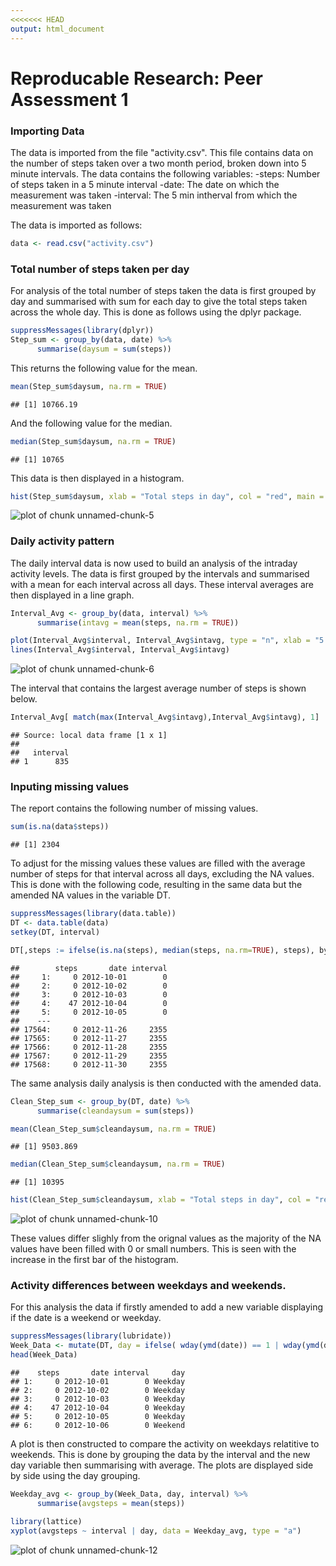 ```yaml
---
<<<<<<< HEAD
output: html_document
---
```

Reproducable Research: Peer Assessment 1
============================================


### Importing Data

The data is imported from the file "activity.csv". This file contains data on the number of steps taken over a two month period, broken down into 5 minute intervals. The data contains the following variables:
-steps: Number of steps taken in a 5 minute interval
-date: The date on which the measurement was taken
-interval: The 5 min intherval from which the measurement was taken

The data is imported as follows:


```r
data <- read.csv("activity.csv")
```

### Total number of steps taken per day

For analysis of the total number of steps taken the data is first grouped by day and summarised with sum for each day to give the total steps taken across the whole day. This is done as follows using the dplyr package.


```r
suppressMessages(library(dplyr))
Step_sum <- group_by(data, date) %>%
      summarise(daysum = sum(steps))
```

This returns the following value for the mean.


```r
mean(Step_sum$daysum, na.rm = TRUE)
```

```
## [1] 10766.19
```

And the following value for the median.


```r
median(Step_sum$daysum, na.rm = TRUE)
```

```
## [1] 10765
```

This data is then displayed in a histogram.


```r
hist(Step_sum$daysum, xlab = "Total steps in day", col = "red", main = "Histogram of total steps in day")
```

![plot of chunk unnamed-chunk-5](figure/unnamed-chunk-5-1.png) 

### Daily activity pattern

The daily interval data is now used to build an analysis of the intraday activity levels. The data is first grouped by the intervals and summarised with a mean for each interval across all days. These interval averages are then displayed in a line graph.


```r
Interval_Avg <- group_by(data, interval) %>%
      summarise(intavg = mean(steps, na.rm = TRUE))

plot(Interval_Avg$interval, Interval_Avg$intavg, type = "n", xlab = "5 min Interval", ylab = "Average steps per interval", main = "Average number of steps per interval")
lines(Interval_Avg$interval, Interval_Avg$intavg)
```

![plot of chunk unnamed-chunk-6](figure/unnamed-chunk-6-1.png) 

The interval that contains the largest average number of steps is shown below. 


```r
Interval_Avg[ match(max(Interval_Avg$intavg),Interval_Avg$intavg), 1]
```

```
## Source: local data frame [1 x 1]
## 
##   interval
## 1      835
```

### Inputing missing values

The report contains the following number of missing values.


```r
sum(is.na(data$steps))
```

```
## [1] 2304
```

To adjust for the missing values these values are filled with the average number of steps for that interval across all days, excluding the NA values. This is done with the following code, resulting in the same data but the amended NA values in the variable DT.


```r
suppressMessages(library(data.table))
DT <- data.table(data)
setkey(DT, interval)

DT[,steps := ifelse(is.na(steps), median(steps, na.rm=TRUE), steps), by=interval]
```

```
##        steps       date interval
##     1:     0 2012-10-01        0
##     2:     0 2012-10-02        0
##     3:     0 2012-10-03        0
##     4:    47 2012-10-04        0
##     5:     0 2012-10-05        0
##    ---                          
## 17564:     0 2012-11-26     2355
## 17565:     0 2012-11-27     2355
## 17566:     0 2012-11-28     2355
## 17567:     0 2012-11-29     2355
## 17568:     0 2012-11-30     2355
```

The same analysis daily analysis is then conducted with the amended data.


```r
Clean_Step_sum <- group_by(DT, date) %>%
      summarise(cleandaysum = sum(steps))

mean(Clean_Step_sum$cleandaysum, na.rm = TRUE)
```

```
## [1] 9503.869
```

```r
median(Clean_Step_sum$cleandaysum, na.rm = TRUE)
```

```
## [1] 10395
```

```r
hist(Clean_Step_sum$cleandaysum, xlab = "Total steps in day", col = "red", main = "Histogram of total steps in day")
```

![plot of chunk unnamed-chunk-10](figure/unnamed-chunk-10-1.png) 

These values differ slighly from the orignal values as the majority of the NA values have been filled with 0 or small numbers. This is seen with the increase in the first bar of the histogram.

### Activity differences between weekdays and weekends.

For this analysis the data if firstly amended to add a new variable displaying if the date is a weekend or weekday.


```r
suppressMessages(library(lubridate))
Week_Data <- mutate(DT, day = ifelse( wday(ymd(date)) == 1 | wday(ymd(date)) == 7 , "Weekend" , "Weekday" ))
head(Week_Data)
```

```
##    steps       date interval     day
## 1:     0 2012-10-01        0 Weekday
## 2:     0 2012-10-02        0 Weekday
## 3:     0 2012-10-03        0 Weekday
## 4:    47 2012-10-04        0 Weekday
## 5:     0 2012-10-05        0 Weekday
## 6:     0 2012-10-06        0 Weekend
```

A plot is then constructed to compare the activity on weekdays relatitive to weekends. This is done by grouping the data by the interval and the new day variable then summarising with average. The plots are displayed side by side using the day grouping.


```r
Weekday_avg <- group_by(Week_Data, day, interval) %>%
      summarise(avgsteps = mean(steps))

library(lattice)
xyplot(avgsteps ~ interval | day, data = Weekday_avg, type = "a")
```

![plot of chunk unnamed-chunk-12](figure/unnamed-chunk-12-1.png) 
